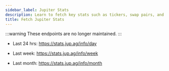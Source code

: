 ```yaml
---
sidebar_label: Jupiter Stats
description: Learn to fetch key stats such as tickers, swap pairs, and more. Examples included
title: Fetch Jupiter Stats
---
```


<head>
    <title>Fetch Jupiter Stats: Tickers, Swap Pairs, and More</title>
    <meta name="twitter:card" content="summary" />
</head>

:::warning
These endpoints are no longer maintained.
:::

- Last 24 hrs: https://stats.jup.ag/info/day

- Last week: https://stats.jup.ag/info/week

- Last month: https://stats.jup.ag/info/month
